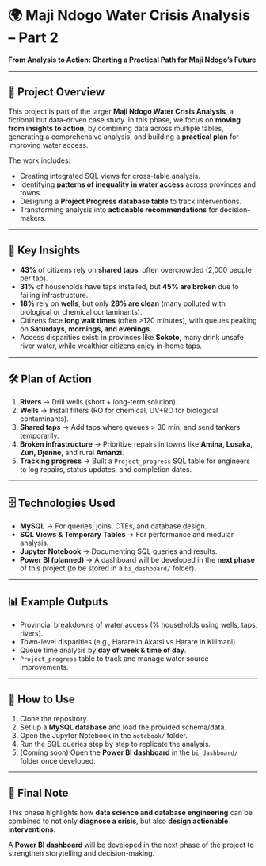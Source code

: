 # 🌍 Maji Ndogo Water Crisis Analysis – Part 2  
**From Analysis to Action: Charting a Practical Path for Maji Ndogo’s Future**

---

## 📌 Project Overview  
This project is part of the larger **Maji Ndogo Water Crisis Analysis**, a fictional but data-driven case study. In this phase, we focus on **moving from insights to action**, by combining data across multiple tables, generating a comprehensive analysis, and building a **practical plan** for improving water access.  

The work includes:  
- Creating integrated SQL views for cross-table analysis.  
- Identifying **patterns of inequality in water access** across provinces and towns.  
- Designing a **Project Progress database table** to track interventions.  
- Transforming analysis into **actionable recommendations** for decision-makers.  

---

## 🔑 Key Insights  
- **43%** of citizens rely on **shared taps**, often overcrowded (2,000 people per tap).  
- **31%** of households have taps installed, but **45% are broken** due to failing infrastructure.  
- **18%** rely on **wells**, but only **28% are clean** (many polluted with biological or chemical contaminants).  
- Citizens face **long wait times** (often >120 minutes), with queues peaking on **Saturdays, mornings, and evenings**.  
- Access disparities exist: in provinces like **Sokoto**, many drink unsafe river water, while wealthier citizens enjoy in-home taps.  

---

## 🛠️ Plan of Action  
1. **Rivers** → Drill wells (short + long-term solution).  
2. **Wells** → Install filters (RO for chemical, UV+RO for biological contaminants).  
3. **Shared taps** → Add taps where queues > 30 min, and send tankers temporarily.  
4. **Broken infrastructure** → Prioritize repairs in towns like **Amina, Lusaka, Zuri, Djenne**, and rural **Amanzi**.  
5. **Tracking progress** → Built a `Project_progress` SQL table for engineers to log repairs, status updates, and completion dates.  

---

## 🗄️ Technologies Used  
- **MySQL** → For queries, joins, CTEs, and database design.  
- **SQL Views & Temporary Tables** → For performance and modular analysis.  
- **Jupyter Notebook** → Documenting SQL queries and results.  
- **Power BI (planned)** → A dashboard will be developed in the **next phase** of this project (to be stored in a `bi_dashboard/` folder).  

---


## 📊 Example Outputs  
- Provincial breakdowns of water access (% households using wells, taps, rivers).  
- Town-level disparities (e.g., Harare in Akatsi vs Harare in Kilimani).  
- Queue time analysis by **day of week & time of day**.  
- `Project_progress` table to track and manage water source improvements.  

---

## 🚀 How to Use  
1. Clone the repository.  
2. Set up a **MySQL database** and load the provided schema/data.  
3. Open the Jupyter Notebook in the `notebook/` folder.  
4. Run the SQL queries step by step to replicate the analysis.  
5. (Coming soon) Open the **Power BI dashboard** in the `bi_dashboard/` folder once developed.  

---

## 📌 Final Note  
This phase highlights how **data science and database engineering** can be combined to not only **diagnose a crisis**, but also **design actionable interventions**.  

A **Power BI dashboard** will be developed in the next phase of the project to strengthen storytelling and decision-making.  
 
